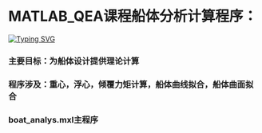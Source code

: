 # MATLAB_QEA课程船体分析计算程序：
<a href="https://git.io/typing-svg"><img src="https://readme-typing-svg.demolab.com?font=Fira+Code&weight=700&size=24&pause=1000&color=60C1F7&width=435&lines=%E6%98%8E%E6%9C%88QEA%E8%88%B9%E8%88%B6%E8%AE%BE%E8%AE%A1%E8%AF%BE%E7%A8%8B%E4%BB%A3%E7%A0%81" alt="Typing SVG" /></a>
### 主要目标：为船体设计提供理论计算
### 程序涉及：重心，浮心，倾覆力矩计算，船体曲线拟合，船体曲面拟合
### boat_analys.mxl主程序
